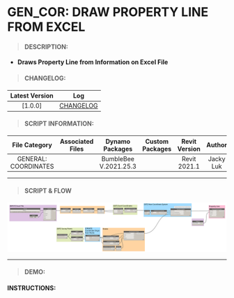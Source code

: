 # GEN_COR: DRAW PROPERTY LINE FROM EXCEL

> #### DESCRIPTION: 
- **Draws Property Line from Information on Excel File**

> #### CHANGELOG:

| Latest Version | Log |
| :-------: | :----: | 
|[1.0.0] | [CHANGELOG](/_gen/COORDINATES/changelog/GEN_COR_DrawPropertyLineExcel.md) |

> #### SCRIPT INFORMATION: 

| File Category| Associated Files | Dynamo Packages | Custom Packages | Revit Version | Author | Reviewed By |
| :-------: | :----: | :---: | :---: | :---: | :---: | :---: |
| GENERAL: COORDINATES |  | BumbleBee V.2021.25.3 |  | Revit 2021.1 | Jacky Luk 
      

----------------------------------------------------------------
> #### **SCRIPT & FLOW** 

<img src="./images/gen/COR/GEN_COR_DrawPropertyLine.png">

------------------------------------------------------------------------------

> #### DEMO: 

#### INSTRUCTIONS: 